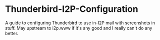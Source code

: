 # Thunderbird-I2P-Configuration
A guide to configuring Thunderbird to use in-I2P mail with screenshots in stuff. May upstream to i2p.www if it's any good and I really can't do any better.
